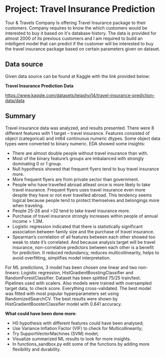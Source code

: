 
# Project: Travel Insurance Prediction

Tour & Travels Company Is offering Travel Insurance package to their customers. Company requires to know the which customers would be interested to buy it based on it's database history. The data is provided for almost 2000 of its previous customers and I am required to build an intelligent model that can predict if the customer will be interested to buy the travel insurance package based on certain parameters given on dataset.


## Data source

Given data source can be found at Kaggle with the link provided below:

  **Travel Insurance Prediction Data**  

  https://www.kaggle.com/datasets/tejashvi14/travel-insurance-prediction-data/data



## Summary
 
Travel insurance data was analyzed, and results presented.
There were 8 different features with 1 target – travel insurance. Features consisted of object (categorical) and int64 continuous numeric dtypes. Some object data types were converted to binary numeric. EDA showed some insights:

- There are almost double people without travel insurance than with.
- Most of the binary feature’s groups are imbalanced with strongly dominating 0 or 1 group.
- Null hypothesis showed that frequent flyers tend to buy travel insurance more.
- More frequent flyers are from private sector than government.
- People who have travelled abroad atleast once is more likely to take travel insurance. Frequent flyers uses travel insurance even more despite they have or not ever travelled abroad. This tendency seems logical because people tend to protect themselves and belongings more when traveling.
- People 25-26 and >32 tend to take travel insurance more.
- Purchase of travel insurance strongly increases within people of annual income > 1.3M.
- Logistic regression indicated that there is statistically significant association between family size and the purchase of travel insurance.
- Spearman’s correlation of all features between each other showed too weak to state it’s correlated. And because analysis target will be travel insurance, non-correlative predictors between each other is a benefit for prediction. It reduced redundancy, reduces multicollinearity, helps to avoid overfitting, simplifies model interpretation.

For ML predictions, 3 model has been chosen one linear and two non-linears: Logistic regression, HistGradientBoostingClassifier and RandomForestClassifier. Dataset has been splitted 75/25 train/test. Pipelines used with scalers. Also models were trained with oversampled target data, to check score. Everything cross-validated. The best model was fitted with most popular hyperparameters set using RandomizedSearchCV. The best results were shown by HistGradientBoosterClassifier model with 0.841 accuracy.  

**What could have been done more**: 
- H0 hypothesis with different features could have been analysed;  
- Use Variance Inflation Factor (VIF) to check for Multicollinearity;  
- Try SupportVectorMachines (SVM) model;
- Visualize summarized ML results to look for more insights.  
- In functions_sandbox.py edit some of the functions by adding more flexibility and durability.

